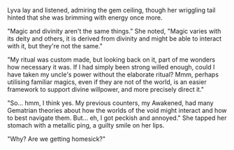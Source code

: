 Lyva lay and listened, admiring the gem ceiling, though her wriggling tail hinted that she was brimming with energy once more.    

"Magic and divinity aren't the same things." She noted, "Magic varies with its deity and others, it is derived from divinity and might be able to interact with it, but they're not the same."    

"My ritual was custom made, but looking back on it, part of me wonders how necessary it was. If I had simply been strong willed enough, could I have taken my uncle's power without the elaborate ritual? Mmm, perhaps utilising familiar magics, even if they are not of the world, is an easier framework to support divine willpower, and more precisely direct it."

"So... hmm, I think yes. My previous counters, my Awakened, had many Gematrian theories about how the worlds of the void might interact and how to best navigate them. But... eh, I got peckish and annoyed." She tapped her stomach with a metallic ping, a guilty smile on her lips.     

"Why? Are we getting homesick?"